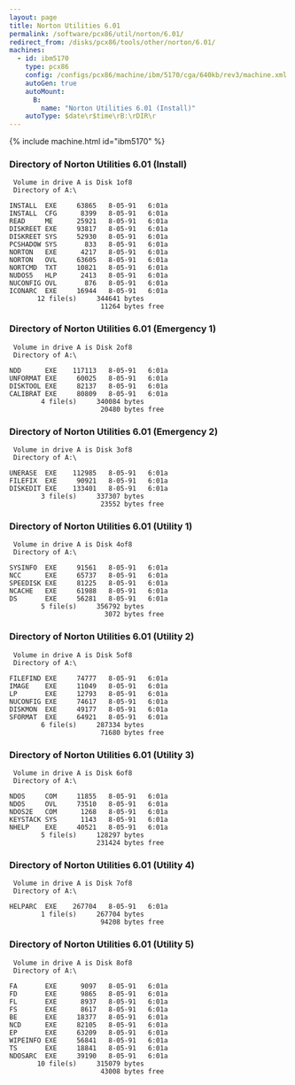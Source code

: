 ```yaml
---
layout: page
title: Norton Utilities 6.01
permalink: /software/pcx86/util/norton/6.01/
redirect_from: /disks/pcx86/tools/other/norton/6.01/
machines:
  - id: ibm5170
    type: pcx86
    config: /configs/pcx86/machine/ibm/5170/cga/640kb/rev3/machine.xml
    autoGen: true
    autoMount:
      B:
        name: "Norton Utilities 6.01 (Install)"
    autoType: $date\r$time\rB:\rDIR\r
---
```


{% include machine.html id="ibm5170" %}

### Directory of Norton Utilities 6.01 (Install)

     Volume in drive A is Disk 1of8
     Directory of A:\

    INSTALL  EXE     63865   8-05-91   6:01a
    INSTALL  CFG      8399   8-05-91   6:01a
    READ     ME      25921   8-05-91   6:01a
    DISKREET EXE     93817   8-05-91   6:01a
    DISKREET SYS     52930   8-05-91   6:01a
    PCSHADOW SYS       833   8-05-91   6:01a
    NORTON   EXE      4217   8-05-91   6:01a
    NORTON   OVL     63605   8-05-91   6:01a
    NORTCMD  TXT     10821   8-05-91   6:01a
    NUDOS5   HLP      2413   8-05-91   6:01a
    NUCONFIG OVL       876   8-05-91   6:01a
    ICONARC  EXE     16944   8-05-91   6:01a
           12 file(s)     344641 bytes
                           11264 bytes free

### Directory of Norton Utilities 6.01 (Emergency 1)

     Volume in drive A is Disk 2of8
     Directory of A:\

    NDD      EXE    117113   8-05-91   6:01a
    UNFORMAT EXE     60025   8-05-91   6:01a
    DISKTOOL EXE     82137   8-05-91   6:01a
    CALIBRAT EXE     80809   8-05-91   6:01a
            4 file(s)     340084 bytes
                           20480 bytes free

### Directory of Norton Utilities 6.01 (Emergency 2)

     Volume in drive A is Disk 3of8
     Directory of A:\

    UNERASE  EXE    112985   8-05-91   6:01a
    FILEFIX  EXE     90921   8-05-91   6:01a
    DISKEDIT EXE    133401   8-05-91   6:01a
            3 file(s)     337307 bytes
                           23552 bytes free

### Directory of Norton Utilities 6.01 (Utility 1)

     Volume in drive A is Disk 4of8
     Directory of A:\

    SYSINFO  EXE     91561   8-05-91   6:01a
    NCC      EXE     65737   8-05-91   6:01a
    SPEEDISK EXE     81225   8-05-91   6:01a
    NCACHE   EXE     61988   8-05-91   6:01a
    DS       EXE     56281   8-05-91   6:01a
            5 file(s)     356792 bytes
                            3072 bytes free

### Directory of Norton Utilities 6.01 (Utility 2)

     Volume in drive A is Disk 5of8
     Directory of A:\

    FILEFIND EXE     74777   8-05-91   6:01a
    IMAGE    EXE     11049   8-05-91   6:01a
    LP       EXE     12793   8-05-91   6:01a
    NUCONFIG EXE     74617   8-05-91   6:01a
    DISKMON  EXE     49177   8-05-91   6:01a
    SFORMAT  EXE     64921   8-05-91   6:01a
            6 file(s)     287334 bytes
                           71680 bytes free

### Directory of Norton Utilities 6.01 (Utility 3)

     Volume in drive A is Disk 6of8
     Directory of A:\

    NDOS     COM     11855   8-05-91   6:01a
    NDOS     OVL     73510   8-05-91   6:01a
    NDOS2E   COM      1268   8-05-91   6:01a
    KEYSTACK SYS      1143   8-05-91   6:01a
    NHELP    EXE     40521   8-05-91   6:01a
            5 file(s)     128297 bytes
                          231424 bytes free

### Directory of Norton Utilities 6.01 (Utility 4)

     Volume in drive A is Disk 7of8
     Directory of A:\

    HELPARC  EXE    267704   8-05-91   6:01a
            1 file(s)     267704 bytes
                           94208 bytes free

### Directory of Norton Utilities 6.01 (Utility 5)

     Volume in drive A is Disk 8of8
     Directory of A:\

    FA       EXE      9097   8-05-91   6:01a
    FD       EXE      9865   8-05-91   6:01a
    FL       EXE      8937   8-05-91   6:01a
    FS       EXE      8617   8-05-91   6:01a
    BE       EXE     18377   8-05-91   6:01a
    NCD      EXE     82105   8-05-91   6:01a
    EP       EXE     63209   8-05-91   6:01a
    WIPEINFO EXE     56841   8-05-91   6:01a
    TS       EXE     18841   8-05-91   6:01a
    NDOSARC  EXE     39190   8-05-91   6:01a
           10 file(s)     315079 bytes
                           43008 bytes free
